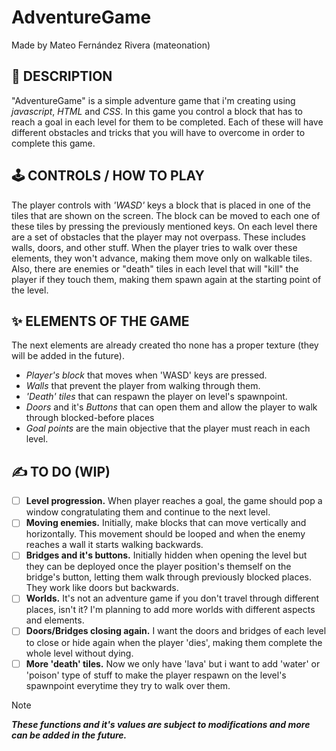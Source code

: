 # AdventureGame
Made by Mateo Fernández Rivera (mateonation)

## 📄 DESCRIPTION
"AdventureGame" is a simple adventure game that i'm creating using *javascript*, *HTML* and *CSS*.
In this game you control a block that has to reach a goal in each level for them to be completed. Each of these will have different obstacles and tricks that you will have to overcome in order to complete this game.

## 🕹️ CONTROLS / HOW TO PLAY
The player controls with *'WASD'* keys a block that is placed in one of the tiles that are shown on the screen. The block can be moved to each one of these tiles by pressing the previously mentioned keys.
On each level there are a set of obstacles that the player may not overpass. These includes walls, doors, and other stuff. When the player tries to walk over these elements, they won't advance, making them move only on walkable tiles.
Also, there are enemies or "death" tiles in each level that will "kill" the player if they touch them, making them spawn again at the starting point of the level.

## ✨ ELEMENTS OF THE GAME
The next elements are already created tho none has a proper texture (they will be added in the future).
- _Player's block_ that moves when 'WASD' keys are pressed.
- _Walls_ that prevent the player from walking through them.
- _'Death' tiles_ that can respawn the player on level's spawnpoint.
- _Doors_ and it's _Buttons_ that can open them and allow the player to walk through blocked-before places
- _Goal points_ are the main objective that the player must reach in each level.

## ✍️ TO DO (WIP)
- [ ] **Level progression.** When player reaches a goal, the game should pop a window congratulating them and continue to the next level.
- [ ] **Moving enemies.** Initially, make blocks that can move vertically and horizontally. This movement should be looped and when the enemy reaches a wall it starts walking backwards.
- [ ] **Bridges and it's buttons.** Initially hidden when opening the level but they can be deployed once the player position's themself on the bridge's button, letting them walk through previously blocked places. They work like doors but backwards.
- [ ] **Worlds.** It's not an adventure game if you don't travel through different places, isn't it? I'm planning to add more worlds with different aspects and elements.
- [ ] **Doors/Bridges closing again.** I want the doors and bridges of each level to close or hide again when the player 'dies', making them complete the whole level without dying.
- [ ] **More 'death' tiles.** Now we only have 'lava' but i want to add 'water' or 'poison' type of stuff to make the player respawn on the level's spawnpoint everytime they try to walk over them.

> [!NOTE]
> ***These functions and it's values are subject to modifications and more can be added in the future.***